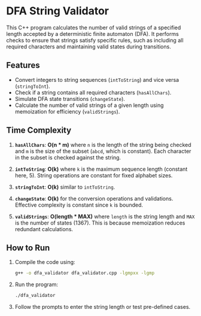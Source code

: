 
# DFA String Validator

This C++ program calculates the number of valid strings of a specified length accepted by a deterministic finite automaton (DFA). It performs checks to ensure that strings satisfy specific rules, such as including all required characters and maintaining valid states during transitions.

## Features

- Convert integers to string sequences (`intToString`) and vice versa (`stringToInt`).
- Check if a string contains all required characters (`hasAllChars`).
- Simulate DFA state transitions (`changeState`).
- Calculate the number of valid strings of a given length using memoization for efficiency (`validStrings`).

## Time Complexity

1. **`hasAllChars`**: **O(n * m)** where `n` is the length of the string being checked and `m` is the size of the subset (`abcd`, which is constant). Each character in the subset is checked against the string.

2. **`intToString`**: **O(k)** where `k` is the maximum sequence length (constant here, 5). String operations are constant for fixed alphabet sizes.

3. **`stringToInt`**: **O(k)** similar to `intToString`.

4. **`changeState`**: **O(k)** for the conversion operations and validations. Effective complexity is constant since `k` is bounded.

5. **`validStrings`**: **O(length * MAX)** where `length` is the string length and `MAX` is the number of states (1367). This is because memoization reduces redundant calculations.

## How to Run

1. Compile the code using:
   ```bash
   g++ -o dfa_validator dfa_validator.cpp -lgmpxx -lgmp
   ```

2. Run the program:
   ```bash
   ./dfa_validator
   ```

3. Follow the prompts to enter the string length or test pre-defined cases.


